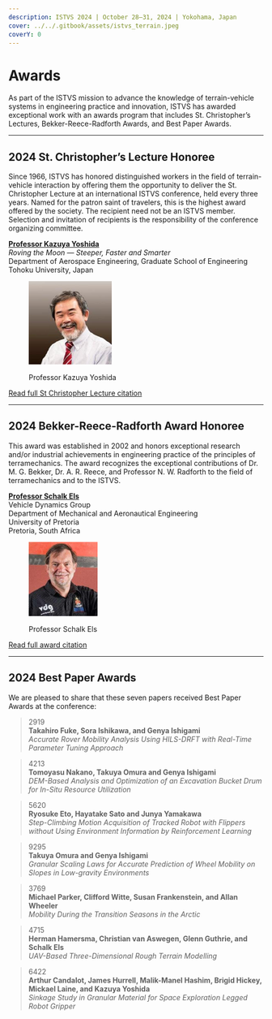 ```yaml
---
description: ISTVS 2024 | October 28–31, 2024 | Yokohama, Japan
cover: ../../.gitbook/assets/istvs_terrain.jpeg
coverY: 0
---
```


# Awards

As part of the ISTVS mission to advance the knowledge of terrain-vehicle systems in engineering practice and innovation, ISTVS has awarded exceptional work with an awards program that includes St. Christopher’s Lectures, Bekker-Reece-Radforth Awards, and Best Paper Awards.

***

## 2024 St. Christopher’s Lecture Honoree

Since 1966, ISTVS has honored distinguished workers in the field of terrain-vehicle interaction by offering them the opportunity to deliver the St. Christopher Lecture at an international ISTVS conference, held every three years. Named for the patron saint of travelers, this is the highest award offered by the society. The recipient need not be an ISTVS member. Selection and invitation of recipients is the responsibility of the conference organizing committee.

[**Professor Kazuya Yoshida**](./#id-2024-st.-christophers-lecture-honoree)\
_Roving the Moon — Steeper, Faster and Smarter_\
Department of Aerospace Engineering, Graduate School of Engineering Tohoku University, Japan

<div align="left">

<figure><img src="../../.gitbook/assets/headshot-Kazuya Yoshida.jpg" alt="Professor Kazuya Yoshida" width="164"><figcaption><p>Professor Kazuya Yoshida</p></figcaption></figure>

</div>

[Read full St Christopher Lecture citation](./#id-2024-st.-christophers-lecture-honoree)

***

## 2024 Bekker-Reece-Radforth Award Honoree

This award was established in 2002 and honors exceptional research and/or industrial achievements in engineering practice of the principles of terramechanics. The award recognizes the exceptional contributions of Dr. M. G. Bekker, Dr. A. R. Reece, and Professor N. W. Radforth to the field of terramechanics and to the ISTVS.

[**Professor Schalk Els**](./#id-2024-bekker-reece-radforth-award-honoree)\
Vehicle Dynamics Group\
Department of Mechanical and Aeronautical Engineering\
University of Pretoria\
Pretoria, South Africa

<div align="left">

<figure><img src="../../.gitbook/assets/image1 (1).jpg" alt="" width="136"><figcaption><p>Professor Schalk Els</p></figcaption></figure>

</div>

[Read full award citation](./#id-2024-bekker-reece-radforth-award-honoree)

***

## 2024 Best Paper Awards

We are pleased to share that these seven papers received Best Paper Awards at the conference:

> 2919\
> **Takahiro Fuke, Sora Ishikawa, and Genya Ishigami**\
> _Accurate Rover Mobility Analysis Using HILS-DRFT with Real-Time Parameter Tuning Approach_

> 4213 \
> **Tomoyasu Nakano, Takuya Omura and Genya Ishigami** \
> _DEM-Based Analysis and Optimization of an Excavation Bucket Drum for In-Situ Resource Utilization_

> 5620 \
> **Ryosuke Eto, Hayatake Sato and Junya Yamakawa** \
> _Step-Climbing Motion Acquisition of Tracked Robot with Flippers without Using Environment Information by Reinforcement Learning_

> 9295 \
> **Takuya Omura and Genya Ishigami** \
> _Granular Scaling Laws for Accurate Prediction of Wheel Mobility on Slopes in Low-gravity Environments_

> 3769 \
> **Michael Parker, Clifford Witte, Susan Frankenstein, and Allan Wheeler** \
> _Mobility During the Transition Seasons in the Arctic_

> 4715 \
> **Herman Hamersma, Christian van Aswegen, Glenn Guthrie, and Schalk Els** \
> _UAV-Based Three-Dimensional Rough Terrain Modelling_

> 6422 \
> **Arthur Candalot, James Hurrell, Malik-Manel Hashim, Brigid Hickey, Mickael Laine, and Kazuya Yoshida** \
> _Sinkage Study in Granular Material for Space Exploration Legged Robot Gripper_
